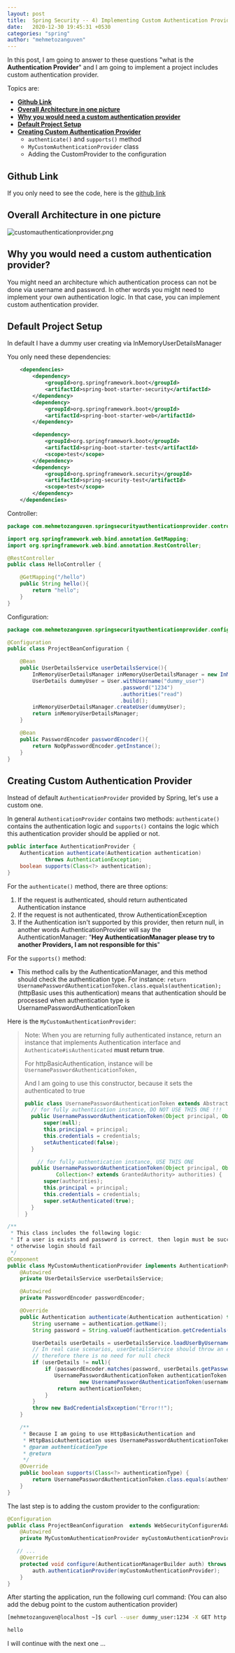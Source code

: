 ```yaml
---
layout: post
title:  Spring Security -- 4) Implementing Custom Authentication Provider
date:   2020-12-30 19:45:31 +0530
categories: "spring"
author: "mehmetozanguven"
---
```


In this post, I am going to answer to these questions "what is the **Authentication Provider**" and I am going to implement a project includes custom authentication provider.

Topics are:

- [**Github Link**](#github_link)
- [**Overall Architecture in one picture**](#overall_architecture)
- [**Why you would need a custom authentication provider**](#why_custom_provider)
- [**Default Project Setup**](#default_project_setup)
- [**Creating Custom Authentication Provider**](#custom_authentication_provider)
  - `authenticate()` and `supports()` method
  - `MyCustomAuthenticationProvider` class
  - Adding the CustomProvider to the configuration


## Github Link <a name="github_link"></a>

If you only need to see the code, here is the [github link](https://github.com/mehmetozanguven/spring-security-examples/tree/master/spring-security-authentication-provider)


## Overall Architecture in one picture <a name="overall_architecture"></a>

<img src="/assets/spring/security/authentication_provider/customauthenticationprovider.png" alt="customauthenticationprovider.png" />

## Why you would need a custom authentication provider? <a name="why_custom_provider"></a>

You might need an architecture which authentication process can not be done via username and password. In other words you might need to implement your own authentication logic. In that case, you can implement custom authentication provider.

## Default Project Setup <a name="default_project_setup"></a>

In default I have a dummy user creating via InMemoryUserDetailsManager

You only need these dependencies:

```xml
	<dependencies>
		<dependency>
			<groupId>org.springframework.boot</groupId>
			<artifactId>spring-boot-starter-security</artifactId>
		</dependency>
		<dependency>
			<groupId>org.springframework.boot</groupId>
			<artifactId>spring-boot-starter-web</artifactId>
		</dependency>

		<dependency>
			<groupId>org.springframework.boot</groupId>
			<artifactId>spring-boot-starter-test</artifactId>
			<scope>test</scope>
		</dependency>
		<dependency>
			<groupId>org.springframework.security</groupId>
			<artifactId>spring-security-test</artifactId>
			<scope>test</scope>
		</dependency>
	</dependencies>
```

Controller:

```java
package com.mehmetozanguven.springsecurityauthenticationprovider.controller;

import org.springframework.web.bind.annotation.GetMapping;
import org.springframework.web.bind.annotation.RestController;

@RestController
public class HelloController {

    @GetMapping("/hello")
    public String hello(){
        return "hello";
    }
}
```

Configuration:

```java
package com.mehmetozanguven.springsecurityauthenticationprovider.config;

@Configuration
public class ProjectBeanConfiguration {

    @Bean
    public UserDetailsService userDetailsService(){
        InMemoryUserDetailsManager inMemoryUserDetailsManager = new InMemoryUserDetailsManager();
        UserDetails dummyUser = User.withUsername("dummy_user")
                                    .password("1234")
                                    .authorities("read")
                                    .build();
        inMemoryUserDetailsManager.createUser(dummyUser);
        return inMemoryUserDetailsManager;
    }

    @Bean
    public PasswordEncoder passwordEncoder(){
        return NoOpPasswordEncoder.getInstance();
    }
}
```

## Creating Custom Authentication Provider <a name="custom_authentication_provider"></a>

Instead of default `AuthenticationProvider` provided by Spring, let's use a custom one.

In general `AuthenticationProvider` contains two methods: `authenticate()` contains the authentication logic and `supports()` contains the logic which this authentication provider should be applied or not.

```java
public interface AuthenticationProvider {
	Authentication authenticate(Authentication authentication)
			throws AuthenticationException;
	boolean supports(Class<?> authentication);
}
```

For the `authenticate()` method, there are three options:

1. If the request is authenticated, should return authenticated Authentication instance
2. If the request is not authenticated, throw AuthenticationException
3. If the Authentication isn't supported by this provider, then return null, in another words AuthenticationProvider will say the AuthenticationManager: "**Hey AuthenticationManager please try to another Providers, I am not responsible for this**"

For the `supports()` method:

- This method calls by the AuthenticationManager, and this method should check the authentication type. For instance: `return UsernamePasswordAuthenticationToken.class.equals(authentication);` (httpBasic uses this authentication) means that authentication  should be processed when authentication type is UsernamePasswordAuthenticationToken

Here is the `MyCustomAuthenticationProvider`:

> Note: When you are returning fully authenticated instance, return an instance that implements Authentication interface and `Authenticate#isAuthenticated` **must return true**.
>
> For  httpBasicAuthentication, instance will be `UsernamePasswordAuthenticationToken,`
>
> And I am going to use this constructor, because it sets the authenticated to true
>
> ```java
> public class UsernamePasswordAuthenticationToken extends AbstractAuthenticationToken {
> 	// for fully authentication instance, DO NOT USE THIS ONE !!!
> 	public UsernamePasswordAuthenticationToken(Object principal, Object credentials) {
> 		super(null);
> 		this.principal = principal;
> 		this.credentials = credentials;
> 		setAuthenticated(false);
> 	}
> 
>     // for fully authentication instance, USE THIS ONE
> 	public UsernamePasswordAuthenticationToken(Object principal, Object credentials,
> 			Collection<? extends GrantedAuthority> authorities) {
> 		super(authorities);
> 		this.principal = principal;
> 		this.credentials = credentials;
> 		super.setAuthenticated(true);
> 	}
> }
> ```
>
> 

```java
/**
 * This class includes the following logic:
 * If a user is exists and password is correct, then login must be successful
 * otherwise login should fail
 */
@Component
public class MyCustomAuthenticationProvider implements AuthenticationProvider {
    @Autowired
    private UserDetailsService userDetailsService;

    @Autowired
    private PasswordEncoder passwordEncoder;

    @Override
    public Authentication authenticate(Authentication authentication) throws AuthenticationException {
        String username = authentication.getName();
        String password = String.valueOf(authentication.getCredentials());

        UserDetails userDetails = userDetailsService.loadUserByUsername(username);
        // In real case scenarios, userDetailsService should throw an error when user is not found
        // therefore there is no need for null check
        if (userDetails != null){
            if (passwordEncoder.matches(password, userDetails.getPassword())){
               UsernamePasswordAuthenticationToken authenticationToken =
                       new UsernamePasswordAuthenticationToken(username, password, userDetails.getAuthorities());
                return authenticationToken;
            }
        }
        throw new BadCredentialsException("Error!!");
    }

    /**
     * Because I am going to use HttpBasicAuthentication and
     * HttpBasicAuthentication uses UsernamePasswordAuthenticationToken
     * @param authenticationType
     * @return
     */
    @Override
    public boolean supports(Class<?> authenticationType) {
        return UsernamePasswordAuthenticationToken.class.equals(authenticationType);
    }
}
```

The last step is to adding the custom provider to the configuration:

```java
@Configuration
public class ProjectBeanConfiguration  extends WebSecurityConfigurerAdapter {
    @Autowired
    private MyCustomAuthenticationProvider myCustomAuthenticationProvider;

   // ...
    @Override
    protected void configure(AuthenticationManagerBuilder auth) throws Exception {
        auth.authenticationProvider(myCustomAuthenticationProvider);
    }
}
```

After starting the application, run the following curl command: (You can also add the debug point to the custom authentication provider)

```bash
[mehmetozanguven@localhost ~]$ curl --user dummy_user:1234 -X GET http://localhost:8080/hello 

hello
```

I will continue with the next one ...